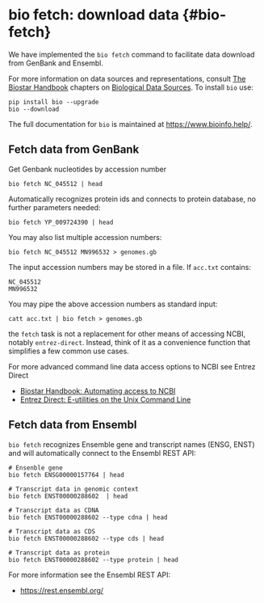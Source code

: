 # bio fetch: download data {#bio-fetch}

We have implemented the `bio fetch` command to facilitate data download from GenBank and Ensembl.

For more information on data sources and representations, consult [The Biostar Handbook][book] chapters on [Biological Data Sources][datasource]. To install `bio` use:

[datasource]: https://www.biostarhandbook.com/biological-data-sources.html
[book]: https://www.biostarhandbook.com

    pip install bio --upgrade
    bio --download

The full documentation for `bio` is maintained at <https://www.bioinfo.help/>.


## Fetch data from GenBank

Get Genbank nucleotides by accession number

	bio fetch NC_045512 | head

Automatically recognizes protein ids and connects to protein database, no further parameters needed:

	bio fetch YP_009724390 | head

You may also list multiple accession numbers:

    bio fetch NC_045512 MN996532 > genomes.gb

The input accession numbers may be stored in a file. If `acc.txt` contains:

	NC_045512
	MN996532

You may pipe the above accession numbers as standard input:

    catt acc.txt | bio fetch > genomes.gb

the `fetch` task is not a replacement for other means of accessing NCBI, notably `entrez-direct`. Instead, think of it as a convenience function that simplifies a few common use cases.

For more advanced command line data access options to NCBI see Entrez Direct

[bh-entrez]: https://www.biostarhandbook.com/automating-access-to-ncbi.html
[entrez-direct]: https://www.ncbi.nlm.nih.gov/books/NBK179288/

* [Biostar Handbook: Automating access to NCBI][bh-entrez]
* [Entrez Direct: E-utilities on the Unix Command Line][entrez-direct]

## Fetch data from Ensembl

`bio fetch` recognizes Ensemble gene and transcript names (ENSG, ENST) and will automatically connect to the Ensembl REST API:

	# Ensenble gene
    bio fetch ENSG00000157764 | head

    # Transcript data in genomic context
    bio fetch ENST00000288602  | head

    # Transcript data as CDNA
    bio fetch ENST00000288602 --type cdna | head

    # Transcript data as CDS
    bio fetch ENST00000288602 --type cds | head

    # Transcript data as protein
    bio fetch ENST00000288602 --type protein | head

For more information see the Ensembl REST API:

* https://rest.ensembl.org/
